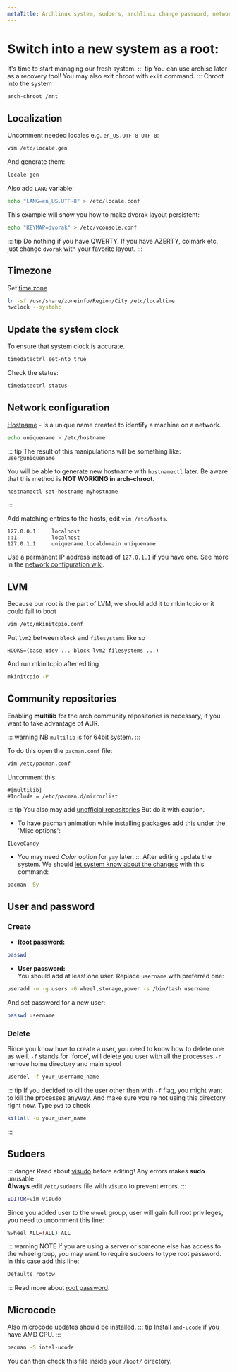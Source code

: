```yaml
---
metaTitle: Archlinux system, sudoers, archlinux change password, network configuration  | ArchCheatSheet
---
```


# Switch into a new system as a root:
<a id="chroot"></a>
It's time to start managing our fresh system.
::: tip
You can use archiso later as a recovery tool!
You may also exit chroot with `exit` command.
:::
Chroot into the system
```sh
arch-chroot /mnt
```

## Localization
<a id="locale"></a>
Uncomment needed locales e.g. `en_US.UTF-8 UTF-8`:
```sh
vim /etc/locale.gen
```
And generate them:
```sh
locale-gen
```
Also add `LANG` variable:
```sh
echo "LANG=en_US.UTF-8" > /etc/locale.conf
```
This example will show you how to make dvorak layout persistent:
```sh
echo "KEYMAP=dvorak" > /etc/vconsole.conf
```
::: tip
Do nothing if you have QWERTY.
If you have AZERTY, colmark etc, just change `dvorak` with your favorite layout.
:::
## Timezone
Set [time zone](https://wiki.archlinux.org/index.php/System_time#Time_zone)
```sh
ln -sf /usr/share/zoneinfo/Region/City /etc/localtime
hwclock --systohc
```

## Update the system clock
<a id="system-clock"></a>
To ensure that system clock is accurate.
```sh
timedatectrl set-ntp true
```
Check the status:
```sh
timedatectrl status
```

## Network configuration
<a id="network-configuration"></a>
[Hostname](https://en.wikipedia.org/wiki/Hostname) - is a unique name created to identify a machine on a network.   

```sh
echo uniquename > /etc/hostname
```
::: tip
The result of this manipulations will be something like: `user@uniquename`

You will be able to generate new hostname with `hostnamectl` later. Be aware that this method is **NOT WORKING in arch-chroot**.
```sh
hostnamectl set-hostname myhostname
```
:::

Add matching entries to the hosts, edit `vim /etc/hosts`.
```
127.0.0.1     localhost
::1           localhost
127.0.1.1     uniquename.localdomain uniquename
```
Use a permanent IP address instead of `127.0.1.1` if you have one.
See more in the [network configuration wiki](https://wiki.archlinux.org/index.php/Network_configuration).

## LVM
Because our root is the part of LVM, we should add it to mkinitcpio or it could fail to boot
```sh
vim /etc/mkinitcpio.conf
```
Put `lvm2` between `block` and `filesystems` like so
```
HOOKS=(base udev ... block lvm2 filesystems ...)
```
And run mkinitcpio after editing
```sh
mkinitcpio -P
```

## Community repositories
<a id="community-repositories"></a>
Enabling **multilib** for the arch community repositories is necessary, if you want to take advantage of AUR.

::: warning NB
`multilib` is for 64bit system.
:::

To do this open the `pacman.conf` file:
```sh
vim /etc/pacman.conf
```
Uncomment this:
```
#[multilib]
#Include = /etc/pacman.d/mirrorlist
```
::: tip
You also may add [unofficial repositories](https://wiki.archlinux.org/index.php/Unofficial_user_repositories)
But do it with caution.
- To have pacman animation while installing packages add this under the 'Misc options':

```
ILoveCandy
```
- You may need *Color* option for `yay` later.
:::
After editing update the system.
We should [let system know about the changes](https://wiki.archlinux.org/index.php/mirrors#Force_pacman_to_refresh_the_package_lists) with this command:
```sh
pacman -Sy
```

## User and password
<a id="user-and-password"></a>
### Create
- **Root password:**
```sh
passwd
```
- **User password:**    
You should add at least one user. Replace `username` with preferred one:
```sh
useradd -m -g users -G wheel,storage,power -s /bin/bash username
```
And set password for a new user:
```sh
passwd username
```
### Delete
Since you know how to create a user, you need to know how to delete one as well.
`-f` stands for 'force', will delete you user with all the processes
`-r` remove home directory and main spool
```sh
userdel -f your_username_name
```
::: tip
If you decided to kill the user other then with `-f` flag, you might want to kill the processes anyway.
And make sure you're not using this directory right now. Type `pwd` to check
```sh
killall -u your_user_name
```
:::




## Sudoers
<a id="sudoers"></a>
::: danger
Read about [visudo](https://wiki.archlinux.org/index.php/Sudo#Using_visudo) before editing! Any errors makes **sudo** unusable.   
**Always** edit `/etc/sudoers` file with `visudo` to prevent errors.
:::
```sh
EDITOR=vim visudo
```
Since you added user to the `wheel` group, user will gain full root privileges, you need to uncomment this line:
```sh
%wheel ALL=(ALL) ALL
```
::: warning NOTE
If you are using a server or someone else has access to the wheel group, you may want to require sudoers to type root password.   
In this case add this line:
```sh
Defaults rootpw
```
:::
Read more about [root password](https://wiki.archlinux.org/index.php/Sudo#Root_password).

## Microcode
<a id="microcode"></a>
Also [microcode](https://wiki.archlinux.org/index.php/microcode#systemd-boot) updates should be installed.
::: tip
Install `amd-ucode` if you have AMD CPU.
:::
```sh
pacman -S intel-ucode
```
You can then check this file inside your `/boot/` directory.
